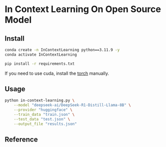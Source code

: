 # In Context Learning On Open Source Model

## Install

```bash
conda create -n InContextLearning python==3.11.9 -y
conda activate InContextLearning

pip install -r requirements.txt
```

If you need to use cuda, install the [torch](https://pytorch.org/get-started/locally/) manually.

## Usage

```bash
python in-context-learning.py \
    --model "deepseek-ai/DeepSeek-R1-Distill-Llama-8B" \
    --provider "huggingface" \
    --train_data "train.json" \
    --test_data "test.json" \
    --output_file "results.json"
```

## Reference